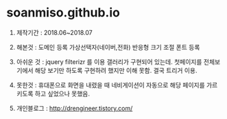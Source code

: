# soanmiso.github.io

1. 제작기간 : 
2018.06~2018.07

2. 해본것 : 
도메인 등록
가상선택자(네이버,전화)
반응형 크기 조절
폰트 등록

3. 아쉬운 것 : 
jquery filterizr 를 이용 갤러리가 구현되어 있는데. 
첫페이지를 전체보기에서 해당 보기만 하도록 구현하려 했지만 이해 못함. 
결국 트리거 이용. 

3. 못한것 : 
휴대폰으로 화면을 내렸을 때 네비게이션이 자동으로 해당 페이지를 가르키도록 하고 싶었으나 못했음. 

4. 개인블로그 : 
http://drengineer.tistory.com/ 
